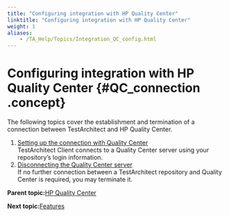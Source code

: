 ```yaml
--- 
title: "Configuring integration with HP Quality Center"
linktitle: "Configuring integration with HP Quality Center"
weight: 1
aliases: 
    - /TA_Help/Topics/Integration_QC_config.html
---
```

# Configuring integration with HP Quality Center {#QC_connection .concept}

The following topics cover the establishment and termination of a connection between TestArchitect and HP Quality Center.

1.  [Setting up the connection with Quality Center](../../TA_Help/Topics/Integration_QC_connecting_repo_to_QC_server.html)  
TestArchitect Client connects to a Quality Center server using your repository’s login information.
2.  [Disconnecting the Quality Center server](../../TA_Help/Topics/Integration_QC_connecting_repo_to_QC_server_step_4.html)  
If no further connection between a TestArchitect repository and Quality Center is required, you may terminate it.

**Parent topic:**[HP Quality Center](../../TA_Help/Topics/Integration_QC_intro.html)

**Next topic:**[Features](../../TA_Help/Topics/Integration_QC_test_development.html)

